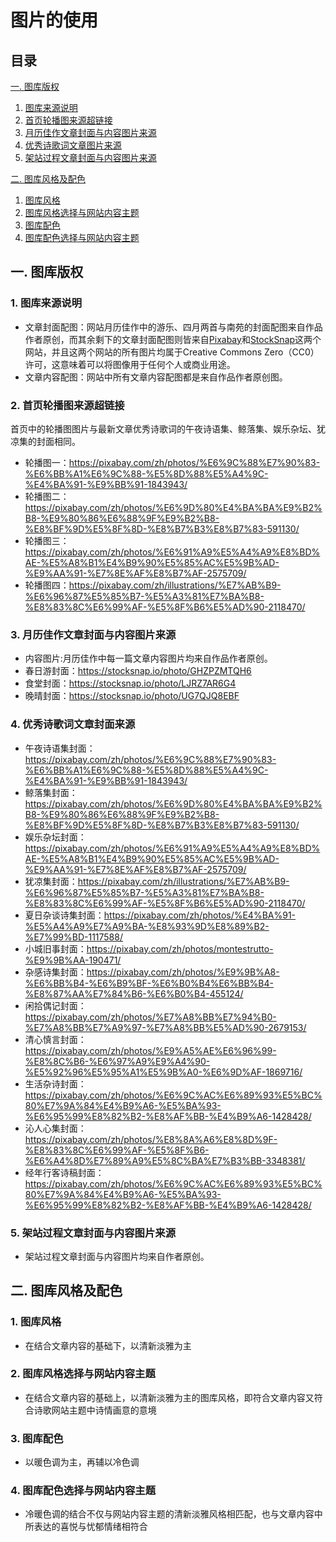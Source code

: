 # 图片的使用

## 目录
[一. 图库版权](#1)
1. [图库来源说明](#11)
2. [首页轮播图来源超链接](#12)
3. [月历佳作文章封面与内容图片来源](#13)
4. [优秀诗歌词文章图片来源](#14)
5. [架站过程文章封面与内容图片来源](#15)

[二. 图库风格及配色](#2)
1. [图库风格](#21)
2. [图库风格选择与网站内容主题](#22)
3. [图库配色](#23)
4. [图库配色选择与网站内容主题](#24)


## <a id="1">一. 图库版权</a>
### <a id="11">1. 图库来源说明</a>
- 文章封面配图：网站月历佳作中的游乐、四月两首与南苑的封面配图来自作品作者原创，而其余剩下的文章封面配图则皆来自[Pixabay](https://pixabay.com/)和[StockSnap](https://stocksnap.io/)这两个网站，并且这两个网站的所有图片均属于Creative Commons Zero（CC0）许可，这意味着可以将图像用于任何个人或商业用途。
- 文章内容配图：网站中所有文章内容配图都是来自作品作者原创图。

### <a id="12">2. 首页轮播图来源超链接</a>
首页中的轮播图图片与最新文章优秀诗歌词的午夜诗语集、鲸落集、娱乐杂坛、犹凉集的封面相同。
- 轮播图一：https://pixabay.com/zh/photos/%E6%9C%88%E7%90%83-%E6%BB%A1%E6%9C%88-%E5%8D%88%E5%A4%9C-%E4%BA%91-%E9%BB%91-1843943/
- 轮播图二：https://pixabay.com/zh/photos/%E6%9D%80%E4%BA%BA%E9%B2%B8-%E9%80%86%E6%88%9F%E9%B2%B8-%E8%BF%9D%E5%8F%8D-%E8%B7%B3%E8%B7%83-591130/
- 轮播图三：https://pixabay.com/zh/photos/%E6%91%A9%E5%A4%A9%E8%BD%AE-%E5%A8%B1%E4%B9%90%E5%85%AC%E5%9B%AD-%E9%AA%91-%E7%8E%AF%E8%B7%AF-2575709/
- 轮播图四：https://pixabay.com/zh/illustrations/%E7%AB%B9-%E6%96%87%E5%85%B7-%E5%A3%81%E7%BA%B8-%E8%83%8C%E6%99%AF-%E5%8F%B6%E5%AD%90-2118470/

### <a id="13">3. 月历佳作文章封面与内容图片来源</a>
- 内容图片:月历佳作中每一篇文章内容图片均来自作品作者原创。
- 春日游封面：https://stocksnap.io/photo/GHZPZMTQH6
- 食堂封面：https://stocksnap.io/photo/LJRZ7AR6G4
- 晚晴封面：https://stocksnap.io/photo/UG7QJQ8EBF

### <a id="14">4. 优秀诗歌词文章封面来源</a>
- 午夜诗语集封面：https://pixabay.com/zh/photos/%E6%9C%88%E7%90%83-%E6%BB%A1%E6%9C%88-%E5%8D%88%E5%A4%9C-%E4%BA%91-%E9%BB%91-1843943/
- 鲸落集封面：https://pixabay.com/zh/photos/%E6%9D%80%E4%BA%BA%E9%B2%B8-%E9%80%86%E6%88%9F%E9%B2%B8-%E8%BF%9D%E5%8F%8D-%E8%B7%B3%E8%B7%83-591130/
- 娱乐杂坛封面：https://pixabay.com/zh/photos/%E6%91%A9%E5%A4%A9%E8%BD%AE-%E5%A8%B1%E4%B9%90%E5%85%AC%E5%9B%AD-%E9%AA%91-%E7%8E%AF%E8%B7%AF-2575709/
- 犹凉集封面：https://pixabay.com/zh/illustrations/%E7%AB%B9-%E6%96%87%E5%85%B7-%E5%A3%81%E7%BA%B8-%E8%83%8C%E6%99%AF-%E5%8F%B6%E5%AD%90-2118470/
- 夏日杂谈诗集封面：https://pixabay.com/zh/photos/%E4%BA%91-%E5%A4%A9%E7%A9%BA-%E8%93%9D%E8%89%B2-%E7%99%BD-1117588/
- 小城旧事封面：https://pixabay.com/zh/photos/montestrutto-%E9%9B%AA-190471/
- 杂感诗集封面：https://pixabay.com/zh/photos/%E9%9B%A8-%E6%BB%B4-%E6%B9%BF-%E6%B0%B4%E6%BB%B4-%E8%87%AA%E7%84%B6-%E6%B0%B4-455124/
- 闲拾偶记封面：https://pixabay.com/zh/photos/%E7%A8%BB%E7%94%B0-%E7%A8%BB%E7%A9%97-%E7%A8%BB%E5%AD%90-2679153/
- 清心慎言封面：https://pixabay.com/zh/photos/%E9%A5%AE%E6%96%99-%E8%8C%B6-%E6%97%A9%E9%A4%90-%E5%92%96%E5%95%A1%E5%9B%A0-%E6%9D%AF-1869716/
- 生活杂诗封面：https://pixabay.com/zh/photos/%E6%9C%AC%E6%89%93%E5%BC%80%E7%9A%84%E4%B9%A6-%E5%BA%93-%E6%95%99%E8%82%B2-%E8%AF%BB-%E4%B9%A6-1428428/
- 沁人心集封面：https://pixabay.com/zh/photos/%E8%8A%A6%E8%8D%9F-%E8%83%8C%E6%99%AF-%E5%8F%B6-%E6%A4%8D%E7%89%A9%E5%8C%BA%E7%B3%BB-3348381/
- 经年行客诗稿封面：https://pixabay.com/zh/photos/%E6%9C%AC%E6%89%93%E5%BC%80%E7%9A%84%E4%B9%A6-%E5%BA%93-%E6%95%99%E8%82%B2-%E8%AF%BB-%E4%B9%A6-1428428/

### <a id="15">5. 架站过程文章封面与内容图片来源</a>
- 架站过程文章封面与内容图片均来自作者原创。

## <a id="2">二. 图库风格及配色</a>
### <a id="21">1. 图库风格</a>
- 在结合文章内容的基础下，以清新淡雅为主

### <a id="22">2. 图库风格选择与网站内容主题</a>
- 在结合文章内容的基础上，以清新淡雅为主的图库风格，即符合文章内容又符合诗歌网站主题中诗情画意的意境

### <a id="23">3. 图库配色</a>
- 以暖色调为主，再辅以冷色调

### <a id="24">4. 图库配色选择与网站内容主题</a>
- 冷暖色调的结合不仅与网站内容主题的清新淡雅风格相匹配，也与文章内容中所表达的喜悦与忧郁情绪相符合


